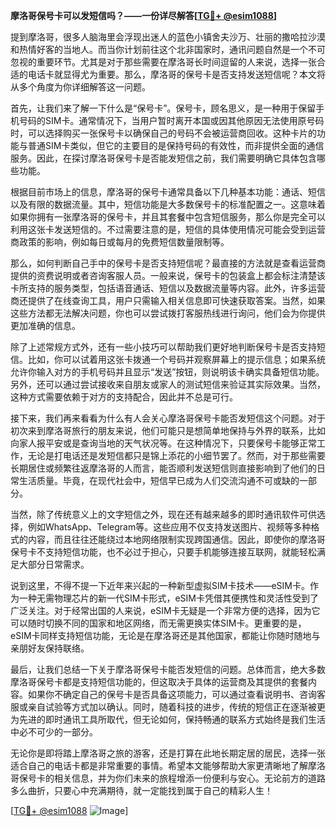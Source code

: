 **摩洛哥保号卡可以发短信吗？——一份详尽解答[[TG💪+ @esim1088](https://t.me/s/esim1088)]**

提到摩洛哥，很多人脑海里会浮现出迷人的蓝色小镇舍夫沙万、壮丽的撒哈拉沙漠和热情好客的当地人。而当你计划前往这个北非国家时，通讯问题自然是一个不可忽视的重要环节。尤其是对于那些需要在摩洛哥长时间逗留的人来说，选择一张合适的电话卡就显得尤为重要。那么，摩洛哥的保号卡是否支持发送短信呢？本文将从多个角度为你详细解答这一问题。

首先，让我们来了解一下什么是“保号卡”。保号卡，顾名思义，是一种用于保留手机号码的SIM卡。通常情况下，当用户暂时离开本国或因其他原因无法使用原号码时，可以选择购买一张保号卡以确保自己的号码不会被运营商回收。这种卡片的功能与普通SIM卡类似，但它的主要目的是保持号码的有效性，而非提供全面的通信服务。因此，在探讨摩洛哥保号卡是否能发短信之前，我们需要明确它具体包含哪些功能。

根据目前市场上的信息，摩洛哥的保号卡通常具备以下几种基本功能：通话、短信以及有限的数据流量。其中，短信功能是大多数保号卡的标准配置之一。这意味着如果你拥有一张摩洛哥的保号卡，并且其套餐中包含短信服务，那么你是完全可以利用这张卡发送短信的。不过需要注意的是，短信的具体使用情况可能会受到运营商政策的影响，例如每日或每月的免费短信数量限制等。

那么，如何判断自己手中的保号卡是否支持短信呢？最直接的方法就是查看运营商提供的资费说明或者咨询客服人员。一般来说，保号卡的包装盒上都会标注清楚该卡所支持的服务类型，包括语音通话、短信以及数据流量等内容。此外，许多运营商还提供了在线查询工具，用户只需输入相关信息即可快速获取答案。当然，如果这些方法都无法解决问题，你也可以尝试拨打客服热线进行询问，他们会为你提供更加准确的信息。

除了上述常规方式外，还有一些小技巧可以帮助我们更好地判断保号卡是否支持短信。比如，你可以试着用这张卡拨通一个号码并观察屏幕上的提示信息；如果系统允许你输入对方的手机号码并且显示“发送”按钮，则说明该卡确实具备短信功能。另外，还可以通过尝试接收来自朋友或家人的测试短信来验证其实际效果。当然，这种方式需要依赖于对方的支持配合，因此并不总是可行。

接下来，我们再来看看为什么有人会关心摩洛哥保号卡能否发短信这个问题。对于初次来到摩洛哥旅行的朋友来说，他们可能只是想简单地保持与外界的联系，比如向家人报平安或是查询当地的天气状况等。在这种情况下，只要保号卡能够正常工作，无论是打电话还是发短信都只是锦上添花的小细节罢了。然而，对于那些需要长期居住或频繁往返摩洛哥的人而言，能否顺利发送短信则直接影响到了他们的日常生活质量。毕竟，在现代社会中，短信早已成为人们交流沟通不可或缺的一部分。

当然，除了传统意义上的文字短信之外，现在还有越来越多的即时通讯软件可供选择，例如WhatsApp、Telegram等。这些应用不仅支持发送图片、视频等多种格式的内容，而且往往还能绕过本地网络限制实现跨国通信。因此，即使你的摩洛哥保号卡不支持短信功能，也不必过于担心，只要手机能够连接互联网，就能轻松满足大部分日常需求。

说到这里，不得不提一下近年来兴起的一种新型虚拟SIM卡技术——eSIM卡。作为一种无需物理芯片的新一代SIM卡形式，eSIM卡凭借其便携性和灵活性受到了广泛关注。对于经常出国的人来说，eSIM卡无疑是一个非常方便的选择，因为它可以随时切换不同的国家和地区网络，而无需更换实体SIM卡。更重要的是，eSIM卡同样支持短信功能，无论是在摩洛哥还是其他国家，都能让你随时随地与亲朋好友保持联络。

最后，让我们总结一下关于摩洛哥保号卡能否发短信的问题。总体而言，绝大多数摩洛哥保号卡都是支持短信功能的，但这取决于具体的运营商及其提供的套餐内容。如果你不确定自己的保号卡是否具备这项能力，可以通过查看说明书、咨询客服或亲自试验等方式加以确认。同时，随着科技的进步，传统的短信正在逐渐被更为先进的即时通讯工具所取代，但无论如何，保持畅通的联系方式始终是我们生活中必不可少的一部分。

无论你是即将踏上摩洛哥之旅的游客，还是打算在此地长期定居的居民，选择一张适合自己的电话卡都是非常重要的事情。希望本文能够帮助大家更清晰地了解摩洛哥保号卡的相关信息，并为你们未来的旅程增添一份便利与安心。无论前方的道路多么曲折，只要心中充满期待，就一定能找到属于自己的精彩人生！

[[TG💪+ @esim1088](https://t.me/s/esim1088) ![Image](https://i.postimg.cc/4NQfJmqS/Snipaste-2025-05-13-00-14-12.png)]